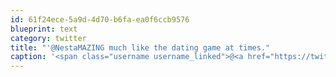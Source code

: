 ```yaml
---
id: 61f24ece-5a9d-4d70-b6fa-ea0f6ccb9576
blueprint: text
category: twitter
title: "'@NestaMAZING much like the dating game at times."
caption: '<span class="username username_linked">@<a href="https://twitter.com/NestaMAZING" title="Nesta">NestaMAZING</a></span> much like the dating game at times.'
---
```

